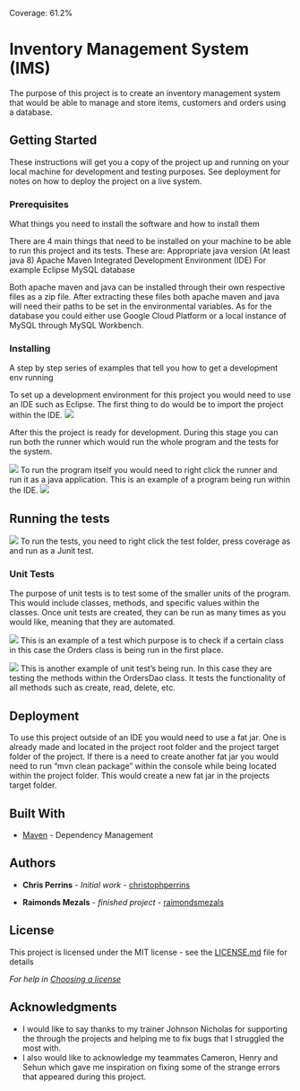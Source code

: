 Coverage: 61.2%
# Inventory Management System (IMS)

The purpose of this project is to create an inventory management system that would be able to manage and store items, customers and orders using a database.

## Getting Started

These instructions will get you a copy of the project up and running on your local machine for development and testing purposes. See deployment for notes on how to deploy the project on a live system.

### Prerequisites

What things you need to install the software and how to install them


There are 4 main things that need to be installed on your machine to be able to run this project and its tests.
These are:
Appropriate java version (At least java 8)
Apache Maven
Integrated Development Environment (IDE) For example Eclipse
MySQL database

Both apache maven and java can be installed through their own respective files as a zip file. After extracting these files both apache maven and java will need their paths to be set in the environmental variables.
As for the database you could either use Google Cloud Platform or a local instance of MySQL through MySQL Workbench.


### Installing

A step by step series of examples that tell you how to get a development env running

To set up a development environment for this project you would need to use an IDE such as Eclipse. The first thing to do would be to import the project within the IDE.
![](https://raw.githubusercontent.com/RaimondsMezalsQA/20DecSDET2-IMS-Starter/IMS-37_Documentation/pictures_for_readme/1_Importing_Project.png)
 
After this the project is ready for development. During this stage you can run both the runner which would run the whole program and the tests for the system.
 
![](https://raw.githubusercontent.com/RaimondsMezalsQA/20DecSDET2-IMS-Starter/IMS-37_Documentation/pictures_for_readme/2_Running_Java_Application.png)
To run the program itself you would need to right click the runner and run it as a java application.
This is an example of a program being run within the IDE.
![](https://raw.githubusercontent.com/RaimondsMezalsQA/20DecSDET2-IMS-Starter/IMS-37_Documentation/pictures_for_readme/3_Running_Program_Example.png)
 

## Running the tests

 
![](https://raw.githubusercontent.com/RaimondsMezalsQA/20DecSDET2-IMS-Starter/IMS-37_Documentation/pictures_for_readme/4_Coverage_As.png)
To run the tests, you need to right click the test folder, press coverage as and run as a Junit test.

### Unit Tests 

The purpose of unit tests is to test some of the smaller units of the program. This would include classes, methods, and specific values within the classes. Once unit tests are created, they can be run as many times as you would like, meaning that they are automated.

 
![](https://raw.githubusercontent.com/RaimondsMezalsQA/20DecSDET2-IMS-Starter/IMS-37_Documentation/pictures_for_readme/5_Orders_Test.png)
This is an example of a test which purpose is to check if a certain class in this case the Orders class is being run in the first place.

 
![](https://raw.githubusercontent.com/RaimondsMezalsQA/20DecSDET2-IMS-Starter/IMS-37_Documentation/pictures_for_readme/6_OrdersDao_Test.png)
This is another example of unit test’s being run. In this case they are testing the methods within the OrdersDao class. It tests the functionality of all methods such as create, read, delete, etc.

## Deployment

To use this project outside of an IDE you would need to use a fat jar. One is already made and located in the project root folder and the project target folder of the project. If there is a need to create another fat jar you would need to run “mvn clean package” within the console while being located within the project folder. This would create a new fat jar in the projects target folder.

## Built With

* [Maven](https://maven.apache.org/) - Dependency Management

## Authors

* **Chris Perrins** - *Initial work* - [christophperrins](https://github.com/christophperrins)

* **Raimonds Mezals** - *finished project* - [raimondsmezals](https://github.com/RaimondsMezalsQA)


## License

This project is licensed under the MIT license - see the [LICENSE.md](LICENSE.md) file for details 

*For help in [Choosing a license](https://choosealicense.com/)*

## Acknowledgments

* I would like to say thanks to my trainer Johnson Nicholas for supporting the through the projects and helping me to fix bugs that I struggled the most with.
* I also would like to acknowledge my teammates Cameron, Henry and Sehun which gave me inspiration on fixing some of the strange errors that appeared during this project.

